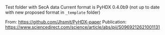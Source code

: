Test folder with SecA data
Current format is PyHDX 0.4.0b9 (not up to date with new proposed format in `_template` folder)

From: https://github.com/Jhsmit/PyHDX-paper
Publication: https://www.sciencedirect.com/science/article/abs/pii/S0969212621001131